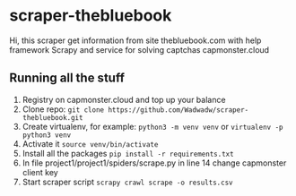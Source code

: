 # scraper-thebluebook
Hi, this scraper get information from site thebluebook.com with help framework Scrapy and serviсe for solving captchas capmonster.cloud
## Running all the stuff
1. Registry on capmonster.cloud and top up your balance
2. Clone repo: `git clone https://github.com/Wadwadw/scraper-thebluebook.git`
3. Create virtualenv, for example: `python3 -m venv venv` or `virtualenv -p python3 venv`
4. Activate it `source venv/bin/activate`
5. Install all the packages `pip install -r requirements.txt`
6. In file project1/project1/spiders/scrape.py in line 14 change capmonster client key
7. Start scraper script `scrapy crawl scrape -o results.csv`
